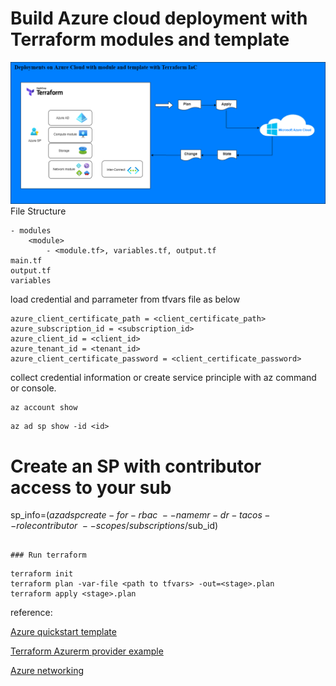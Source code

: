 # Build Azure cloud deployment with Terraform modules and template
![Terraform Azure Deployment](images/Azure-Terraform-Deploy.png)
File Structure
```
- modules
    <module>
        - <module.tf>, variables.tf, output.tf
main.tf
output.tf
variables
```

load credential and parrameter from tfvars file as below
```
azure_client_certificate_path = <client_certificate_path>
azure_subscription_id = <subscription_id>
azure_client_id = <client_id>
azure_tenant_id = <tenant_id>
azure_client_certificate_password = <client_certificate_password>
```
collect credential information or create service principle with az command or console. 

```
az account show
```
```
az ad sp show -id <id>
```
# Create an SP with contributor access to your sub
sp_info=$(az ad sp create-for-rbac \
  --name mr-dr-tacos --role contributor \
  --scopes /subscriptions/$sub_id)
```

### Run terraform 
```
```
terraform init
terraform plan -var-file <path to tfvars> -out=<stage>.plan
terraform apply <stage>.plan
```

reference:

[Azure quickstart template](https://github.com/Azure/azure-quickstart-templates)

[Terraform Azurerm provider example](https://github.com/terraform-providers/terraform-provider-azurerm/tree/master/examples)

[Azure networking](https://github.com/binals/azurenetworking)





